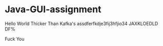 # Java-GUI-assignment

Hello World 
Thicker Than Kafka's assdferfkdje3fij3hfjio34 JAXKLOEDLD DF%
<html>
  <title> rfrfrfr </title>
</html>

Fuck You 
